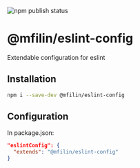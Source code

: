 ![npm publish status](https://github.com/Gortyser/eslint-config/actions/workflows/npm-publish.yml/badge.svg)

# @mfilin/eslint-config

Extendable configuration for eslint

## Installation

```bash
npm i --save-dev @mfilin/eslint-config
```

## Configuration

In package.json:
```json
"eslintConfig": {
  "extends": "@mfilin/eslint-config"
}
```
